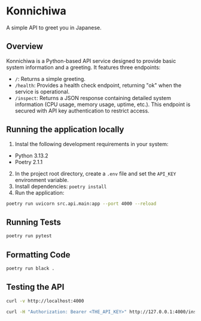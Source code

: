 # Konnichiwa

A simple API to greet you in Japanese.

## Overview

Konnichiwa is a Python-based API service designed to provide basic system information and a greeting. It features three endpoints:

* `/`: Returns a simple greeting.
* `/health`: Provides a health check endpoint, returning "ok" when the service is operational.
* `/inspect`: Returns a JSON response containing detailed system information (CPU usage, memory usage, uptime, etc.). This endpoint is secured with API key authentication to restrict access.

## Running the application locally

1. Instal the following development requirements in your system:
- Python 3.13.2
- Poetry 2.1.1
2.  In the project root directory, create a `.env` file and set the `API_KEY` environment variable.
3.  Install dependencies: `poetry install`
4.  Run the application:
```bash
poetry run uvicorn src.api.main:app --port 4000 --reload
```

## Running Tests
```bash
poetry run pytest
```

## Formatting Code
```bash
poetry run black .
```

## Testing the API
```bash
curl -v http://localhost:4000

curl -H "Authorization: Bearer <THE_API_KEY>" http://127.0.0.1:4000/inspect --
```